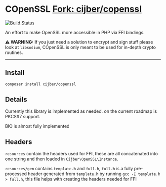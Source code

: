 # COpenSSL [Fork: cijber/copenssl](https://git.cijber.net/cijber/copenssl)


[![Build Status](https://drone.cijber.net/api/badges/cijber/copenssl/status.svg)](https://drone.cijber.net/cijber/copenssl)

An effort to make OpenSSL more accessible in PHP via FFI bindings.

**⚠ WARNING:** If you just need a solution to encrypt and sign stuff please look at `libsodium`,
COpenSSL is only meant to be used for in-depth crypto routines.

---

## Install

```bash
composer install cijber/copenssl
```

## Details

Currently this library is implemented as needed. on the current roadmap is PKCS#7 support.

BIO is almost fully implemented

## Headers

`resources` contain the headers used for FFI, these are all concatenated into one string and then loaded in `Cijber\OpenSSL\Instance`.

`resources/gen` contains `template.h` and `full.h`, `full.h` is a fully pre-processed header generated from `template.h`
by running `gcc -E template.h > full.h`, this file helps with creating the headers needed for FFI

